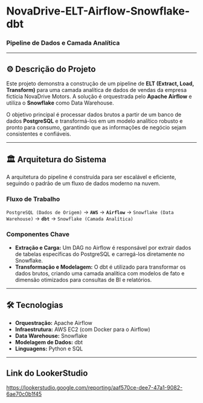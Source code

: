 # NovaDrive-ELT-Airflow-Snowflake-dbt

### Pipeline de Dados e Camada Analítica

---

## ⚙️ Descrição do Projeto

Este projeto demonstra a construção de um pipeline de **ELT (Extract, Load, Transform)** para uma camada analítica de dados de vendas da empresa fictícia NovaDrive Motors. A solução é orquestrada pelo **Apache Airflow** e utiliza o **Snowflake** como Data Warehouse.

O objetivo principal é processar dados brutos a partir de um banco de dados **PostgreSQL** e transformá-los em um modelo analítico robusto e pronto para consumo, garantindo que as informações de negócio sejam consistentes e confiáveis.

---

## 🏛️ Arquitetura do Sistema

A arquitetura do pipeline é construída para ser escalável e eficiente, seguindo o padrão de um fluxo de dados moderno na nuvem.

### Fluxo de Trabalho

`PostgreSQL (Dados de Origem)` -> **`AWS`** -> **`Airflow`** -> `Snowflake (Data Warehouse)` -> **`dbt`** -> `Snowflake (Camada Analítica)`

### Componentes Chave

* **Extração e Carga:** Um DAG no Airflow é responsável por extrair dados de tabelas específicas do PostgreSQL e carregá-los diretamente no Snowflake.
* **Transformação e Modelagem:** O dbt é utilizado para transformar os dados brutos, criando uma camada analítica com modelos de fato e dimensão otimizados para consultas de BI e relatórios.

---

## 🛠️ Tecnologias

* **Orquestração:** Apache Airflow
* **Infraestrutura:** AWS EC2 (com Docker para o Airflow)
* **Data Warehouse:** Snowflake
* **Modelagem de Dados:** dbt
* **Linguagens:** Python e SQL

---
##  Link do LookerStudio
https://lookerstudio.google.com/reporting/aaf570ce-dee7-47a1-9082-6ae70c0b1f45
